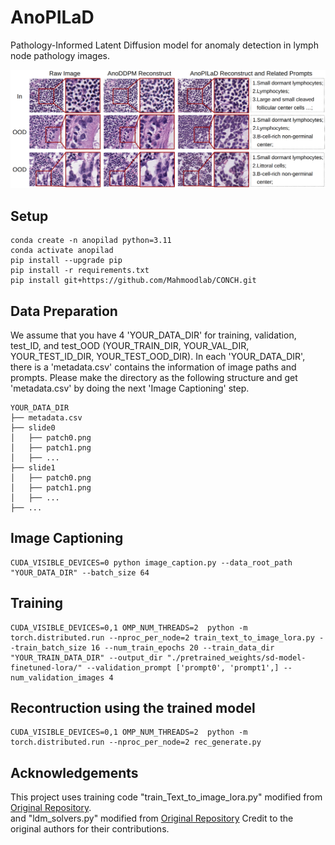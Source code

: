 # AnoPILaD
 Pathology-Informed Latent Diffusion model for anomaly detection in lymph node pathology images.

[//]: # (![Alt Text]&#40;image_examples/main.png&#41;)
<img src="main.png" width="800">


## Setup
```angular2html
conda create -n anopilad python=3.11
conda activate anopilad
pip install --upgrade pip
pip install -r requirements.txt
pip install git+https://github.com/Mahmoodlab/CONCH.git
```

## Data Preparation
We assume that you have 4 'YOUR_DATA_DIR' for training, validation, test_ID, and test_OOD 
(YOUR_TRAIN_DIR, YOUR_VAL_DIR, YOUR_TEST_ID_DIR, YOUR_TEST_OOD_DIR). In each 'YOUR_DATA_DIR', there is a 'metadata.csv' contains the information of image paths and prompts. 
Please make the directory as the following structure and get 'metadata.csv' by doing the next 'Image Captioning' step.
```
YOUR_DATA_DIR
├── metadata.csv
├── slide0
│   ├── patch0.png
│   ├── patch1.png
│   ├── ...
├── slide1
│   ├── patch0.png
│   ├── patch1.png
│   ├── ...
├── ...
```

## Image Captioning
```angular2html
CUDA_VISIBLE_DEVICES=0 python image_caption.py --data_root_path "YOUR_DATA_DIR" --batch_size 64
```


## Training
```angular2html
CUDA_VISIBLE_DEVICES=0,1 OMP_NUM_THREADS=2  python -m torch.distributed.run --nproc_per_node=2 train_text_to_image_lora.py --train_batch_size 16 --num_train_epochs 20 --train_data_dir "YOUR_TRAIN_DATA_DIR" --output_dir "./pretrained_weights/sd-model-finetuned-lora/" --validation_prompt ['prompt0', 'prompt1',] --num_validation_images 4
```

## Recontruction using the trained model
```angular2html
CUDA_VISIBLE_DEVICES=0,1 OMP_NUM_THREADS=2  python -m torch.distributed.run --nproc_per_node=2 rec_generate.py 
```

## Acknowledgements
This project uses training code "train_Text_to_image_lora.py" modified from [Original Repository](https://github.com/huggingface/diffusers/blob/main/examples/text_to_image/train_text_to_image_lora.py).  
and "ldm_solvers.py" modified from [Original Repository](https://github.com/CFGpp-diffusion/CFGpp/blob/main/latent_diffusion.py)
Credit to the original authors for their contributions.
